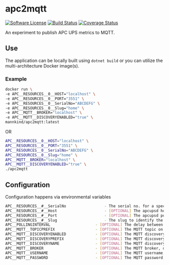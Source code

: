 # apc2mqtt

[![Software
License](https://img.shields.io/badge/License-MIT-orange.svg?style=flat-square)](https://github.com/mannkind/apc2mqtt/blob/main/LICENSE.md)
[![Build Status](https://github.com/mannkind/apc2mqtt/workflows/Main%20Workflow/badge.svg)](https://github.com/mannkind/apc2mqtt/actions)
[![Coverage Status](https://img.shields.io/codecov/c/github/mannkind/apc2mqtt/main.svg)](http://codecov.io/github/mannkind/apc2mqtt?branch=main)

An experiment to publish APC UPS metrics to MQTT.

## Use

The application can be locally built using `dotnet build` or you can utilize the multi-architecture Docker image(s).

### Example

```bash
docker run \
-e APC__RESOURCES__0__HOST="localhost" \
-e APC__RESOURCES__0__PORT="3551" \
-e APC__RESOURCES__0__SerialNo="ABCDEFG" \
-e APC__RESOURCES__0__Slug="home" \
-e APC__MQTT__BROKER="localhost" \
-e APC__MQTT__DISCOVERYENABLED="true" \
mannkind/apc2mqtt:latest
```

OR

```bash
APC__RESOURCES__0__HOST="localhost" \
APC__RESOURCES__0__PORT="3551" \
APC__RESOURCES__0__SerialNo="ABCDEFG" \
APC__RESOURCES__0__Slug="home" \
APC__MQTT__BROKER="localhost" \
APC__MQTT__DISCOVERYENABLED="true" \
./apc2mqtt 
```


## Configuration

Configuration happens via environmental variables

```bash
APC__RESOURCES__#__SerialNo                 - The serial no. for a specific APC UPS
APC__RESOURCES__#__Host                     - [OPTIONAL] The apcupsd host for a specific APC UPS, defaults to "localhost"
APC__RESOURCES__#__Port                     - [OPTIONAL] The apcupsd port for a specific APC UPS, defaults to "3551"
APC__RESOURCES__#__Slug                     - The slug to identify the specific host
APC__POLLINGINTERVAL                    - [OPTIONAL] The delay between lookups, defaults to "0.00:01:07"
APC__MQTT__TOPICPREFIX                  - [OPTIONAL] The MQTT topic on which to publish the collection lookup results, defaults to "home/apc"
APC__MQTT__DISCOVERYENABLED             - [OPTIONAL] The MQTT discovery flag for Home Assistant, defaults to false
APC__MQTT__DISCOVERYPREFIX              - [OPTIONAL] The MQTT discovery prefix for Home Assistant, defaults to "homeassistant"
APC__MQTT__DISCOVERYNAME                - [OPTIONAL] The MQTT discovery name for Home Assistant, defaults to "apc"
APC__MQTT__BROKER                       - [OPTIONAL] The MQTT broker, defaults to "test.mosquitto.org"
APC__MQTT__USERNAME                     - [OPTIONAL] The MQTT username, default to ""
APC__MQTT__PASSWORD                     - [OPTIONAL] The MQTT password, default to ""
```
